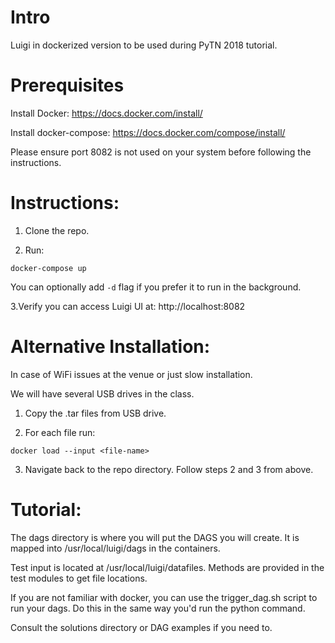 Intro
=====
Luigi in dockerized version to be used during PyTN 2018 tutorial.

Prerequisites
=============

Install Docker: https://docs.docker.com/install/

Install docker-compose: https://docs.docker.com/compose/install/

Please ensure port 8082 is not used on your system before following the instructions.

Instructions:
=============

1. Clone the repo.

2. Run:

```
docker-compose up
```
You can optionally add `-d` flag if you prefer it to run in the background.

3.Verify you can access Luigi UI at: http://localhost:8082

Alternative Installation:
=========================

In case of WiFi issues at the venue or just slow installation.

We will have several USB drives in the class.

1. Copy the .tar files from USB drive.

2. For each file run:

```
docker load --input <file-name>
```

3. Navigate back to the repo directory. Follow steps 2 and 3 from above.

Tutorial:
=========

The dags directory is where you will put the DAGS you will create. It is mapped into
/usr/local/luigi/dags in the containers.

Test input is located at /usr/local/luigi/datafiles. Methods are provided in the test modules to
get file locations.

If you are not familiar with docker, you can use the trigger_dag.sh script to run your dags. Do this
in the same way you'd run the python command.

Consult the solutions directory or DAG examples if you need to.
